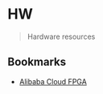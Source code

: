 # HW
> Hardware resources

## Bookmarks
- [Alibaba Cloud FPGA](https://essenceia.github.io/projects/alibaba_cloud_fpga/)

